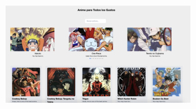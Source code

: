 ![src/Pages/Asserts/Captura de pantalla 2024-02-23 a la(s) 9.30.39 a. m..png](https://github.com/carolinamoralese/FullStackJrChallenge-FrontEnd/blob/fc8039f6ca6f73ed366e84bbb728dc781d9df00c/src/Pages/Asserts/Captura%20de%20pantalla%202024-02-23%20a%20la(s)%209.30.39%E2%80%AFa.%C2%A0m..png)
